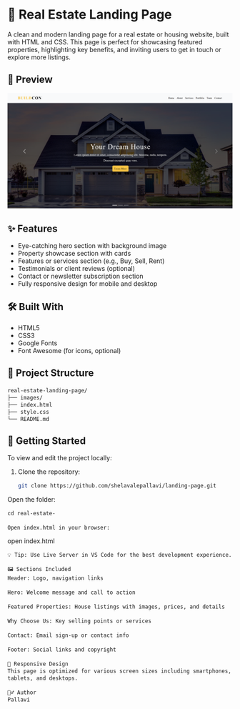 # 🏡 Real Estate Landing Page

A clean and modern landing page for a real estate or housing website, built with HTML and CSS. This page is perfect for showcasing featured properties, highlighting key benefits, and inviting users to get in touch or explore more listings.

## 📸 Preview

![Real Estate Landing Page Preview](/home.png) 

## ✨ Features

- Eye-catching hero section with background image
- Property showcase section with cards
- Features or services section (e.g., Buy, Sell, Rent)
- Testimonials or client reviews (optional)
- Contact or newsletter subscription section
- Fully responsive design for mobile and desktop

## 🛠️ Built With

- HTML5
- CSS3
- Google Fonts
- Font Awesome (for icons, optional)

## 📁 Project Structure
```
real-estate-landing-page/
├── images/
├── index.html
├── style.css
└── README.md
```


## 🚀 Getting Started

To view and edit the project locally:

1. Clone the repository:
   ```bash
   git clone https://github.com/shelavalepallavi/landing-page.git
Open the folder:
```
cd real-estate-

Open index.html in your browser:
```
open index.html
```
💡 Tip: Use Live Server in VS Code for the best development experience.

🖼️ Sections Included
Header: Logo, navigation links

Hero: Welcome message and call to action

Featured Properties: House listings with images, prices, and details

Why Choose Us: Key selling points or services

Contact: Email sign-up or contact info

Footer: Social links and copyright

📱 Responsive Design
This page is optimized for various screen sizes including smartphones, tablets, and desktops.

🙋‍♂️ Author
Pallavi 

